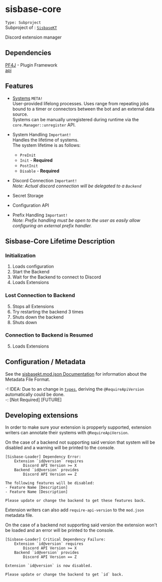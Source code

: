 # sisbase-core
`Type: Subproject`  
Subproject of : [`SisbaseKT`](../sisbasekt.md)

Discord extension manager

## Dependencies
[PF4J](https://github.com/pf4j/pf4j) - Plugin Framework   
[api](api.md)  

## Features

- [Systems](core/systems.md) `META!`  
  User-provided lifelong processes. Uses range from repeating jobs bound to a timer or connectors between the bot and an external data source.  
  Systems can be manually unregistered during runtime via the `core.Manager::unregister` API.  
  
- System Handling `Important!`  
  Handles the lifetime of systems.  
  The system lifetime is as follows:  
  - `PreInit`
  - `Init` - **Required** 
  - `PostInit`
  - `Disable` - **Required**  

- Discord Connection `Important!`  
*Note: Actual discord connection will be delegated to a `Backend`*  
- Secret Storage
- Configuration API
- Prefix Handling `Important!`  
*Note: Prefix handling must be open to the user as easily allow configuring an external prefix handler.*  

## Sisbase-Core Lifetime Description

### Initialization

1. Loads configuration
2. Start the Backend
3. Wait for the Backend to connect to Discord
4. Loads Extensions

### Lost Connection to Backend

5. Stops all Extensions
6. Try restarting the backend 3 times
7. Shuts down the backend
8. Shuts down

### Connection to Backend is Resumed

5. Loads Extensions

## Configuration / Metadata

See the [sisbasekt.mod.json Documentation](./mod_json.md) for information about the Metadata File Format.  

-! IDEA: Due to an change in [`types`](types.md), deriving the `@RequireApiVersion` automatically could be done.  
-: [Not Required] [FUTURE] 

## Developing extensions

In order to make sure your extension is propperly supported, extension writers can annotate their systems with `@RequireApiVersion`.  

On the case of a backend not supporting said version that system will be disabled and a warning will be printed to the console.  

```
[Sisbase-Loader] Dependency Error:
	Extension `id@version` requires
		Discord API Version >= X
	Backend `id@version` provides
		Discord API Version == Z

The following features will be disabled:
- Feature Name [Description]
- Feature Name [Description]

Please update or change the backend to get these features back.
```

Extension writers can also add `require-api-version` to the `mod.json` metadata file.  

On the case of a backend not supporting said version the extension won't be loaded and an error will be printed to the console.  

```
[Sisbase-Loader] Critical Dependency Failure:
	Extension `id@version` requires
		Discord API Version >= X
	Backend `id@version` provides
		Discord API Version == Z

Extension `id@version` is now disabled.

Please update or change the backend to get `id` back.
```

